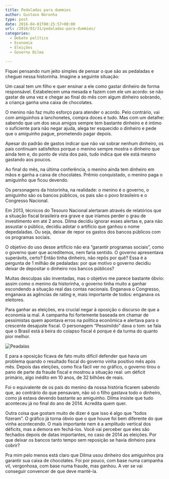 ```yaml
---
title: Pedaladas para dummies
author: Gustavo Noronha
type: post
date: 2016-04-01T00:25:57+00:00
url: /2016/03/31/pedaladas-para-dummies/
categories:
  - Debate político
  - Economia
  - Eleições
  - Governo Dilma

---
```

Fiquei pensando num jeito simples de pensar o que são as pedaladas e cheguei nessa historinha. Imagine a seguinte situação:

Um casal tem um filho e quer ensinar a ele como gastar dinheiro de forma responsável. Estabelecem uma mesada e fazem com ele um acordo: se não gastar de uma vez e chegar ao final do mês com algum dinheiro sobrando, a criança ganha uma caixa de chocolates.

O menino não faz muito esforço para atender o acordo. Pelo contrário, vai com amiguinhos a lanchonetes, compra doces e tudo. Mas com um detalhe: sabendo que um dos seus amigos sempre tem bastante dinheiro e é íntimo o suficiente para não negar ajuda, alega ter esquecido o dinheiro e pede que o amiguinho pague, prometendo pagar depois.

Apesar do padrão de gastos indicar que não vai sobrar nenhum dinheiro, os pais continuam satisfeitos porque o menino sempre mostra o dinheiro que ainda tem e, do ponto de vista dos pais, tudo indica que ele está mesmo gastando aos poucos.

Ao final do mês, na última conferência, o menino ainda tem dinheiro em mãos e ganha a caixa de chocolates. Prêmio conquistado, o menino paga o amiguinho que ficou devendo.

Os personagens da historinha, na realidade: o menino é o governo, o amiguinho são os bancos públicos, os pais são o povo brasileiro e o Congresso Nacional.

Em 2013, técnicos do Tesouro Nacional alertaram através de relatórios que a situação fiscal brasileira era grave e que iríamos perder o grau de investimento em até 2 anos. Dilma decidiu ignorar esses alertas e, para não assustar o público, decidiu adotar o artifício que ganhou o nome depedaladas. Ou seja, deixar de repor os gastos dos bancos públicos com os programas sociais.

O objetivo do uso desse artifício não era &#8220;garantir programas sociais&#8221;, como o governo quer que acreditemos, nem faria sentido. O governo apresentava superávits, certo? Então tinha dinheiro, não repôs por quê? Essa é a pergunta de 1 milhão de pedaladas: por que motivo o governo decidiu deixar de depositar o dinheiro nos bancos públicos?

Muitas desculpas são inventadas, mas o objetivo me parece bastante óbvio: assim como o menino da historinha, o governo tinha muito a ganhar escondendo a situação real das contas nacionais. Enganava o Congresso, enganava as agências de rating e, mais importante de todos: enganava os eleitores.

Para ganhar as eleições, era crucial negar à oposição o discurso de que a economia ia mal. A campanha foi fortemente baseada em chamar de pessimistas quem apontava erros na política econômica e alertava para o crescente desajuste fiscal. O personagem &#8220;Pessimildo&#8221; dava o tom: se fala que o Brasil está à beira do colapso fiscal é porque é da turma do quanto pior melhor.

![Peadalas](https://politi.kov.blog.br/wp-content/uploads/2016/03/atrasos-para-a-caixa.jpg "Peadalas") 

E para a oposição ficava de fato muito difícil defender que havia um problema quando o resultado fiscal do governo vinha positivo mês após mês. Depois das eleições, como fica fácil ver no gráfico, o governo tirou o pano de parte da fraude fiscal e mostrou a situação real: um déficit primário, algo inédito em 10 anos, de 32 bilhões de reais.

Foi o equivalente de os pais do menino da nossa história ficarem sabendo que, ao contrário do que pensavam, não só o filho gastava todo o dinheiro, como já estava devendo bastante ao amiguinho. Dilma insiste que tudo aconteceu já no final do ano de 2014. Acredita quem quer.

Outra coisa que gostam muito de dizer é que isso é algo que &#8220;todos fizeram&#8221;. O gráfico já torna óbvio que o que houve foi bem diferente do que vinha acontecendo. O mais importante nem é a amplitudo vertical dos déficits, mas a demora em fechá-los. Você vai perceber que eles são fechados depois de datas importantes, no caso de 2014 as eleições. Por que deixar os bancos tanto tempo sem reposição se havia dinheiro para cobrir?

Pra mim pelo menos está claro que Dilma usou dinheiro dos amiguinhos pra garantir sua caixa de chocolates. Foi por pouco, com base numa campanha vil, vergonhosa, com base numa fraude, mas ganhou. A ver se vai conseguir convencer de que deve mantê-la.

 [1]: https://politi.kov.blog.br/wp-content/uploads/2016/03/atrasos-para-a-caixa.jpg